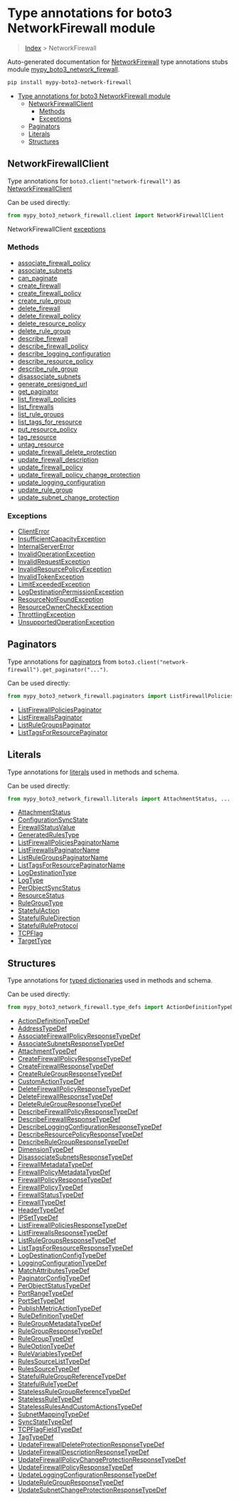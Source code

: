 # Type annotations for boto3 NetworkFirewall module

> [Index](../index.md) > NetworkFirewall

Auto-generated documentation for [NetworkFirewall](https://boto3.amazonaws.com/v1/documentation/api/latest/reference/services/network-firewall.html#NetworkFirewall)
type annotations stubs module [mypy_boto3_network_firewall](https://pypi.org/project/mypy-boto3-network-firewall/).

```bash
pip install mypy-boto3-network-firewall
```

- [Type annotations for boto3 NetworkFirewall module](#type-annotations-for-boto3-networkfirewall-module)
  - [NetworkFirewallClient](#networkfirewallclient)
    - [Methods](#methods)
    - [Exceptions](#exceptions)
  - [Paginators](#paginators)
  - [Literals](#literals)
  - [Structures](#structures)

## NetworkFirewallClient

Type annotations for  `boto3.client("network-firewall")` as [NetworkFirewallClient](./client.md)

Can be used directly:

```python
from mypy_boto3_network_firewall.client import NetworkFirewallClient
```


NetworkFirewallClient [exceptions](./client.md#exceptions)



### Methods
- [associate_firewall_policy](./client.md#associate-firewall-policy)
- [associate_subnets](./client.md#associate-subnets)
- [can_paginate](./client.md#can-paginate)
- [create_firewall](./client.md#create-firewall)
- [create_firewall_policy](./client.md#create-firewall-policy)
- [create_rule_group](./client.md#create-rule-group)
- [delete_firewall](./client.md#delete-firewall)
- [delete_firewall_policy](./client.md#delete-firewall-policy)
- [delete_resource_policy](./client.md#delete-resource-policy)
- [delete_rule_group](./client.md#delete-rule-group)
- [describe_firewall](./client.md#describe-firewall)
- [describe_firewall_policy](./client.md#describe-firewall-policy)
- [describe_logging_configuration](./client.md#describe-logging-configuration)
- [describe_resource_policy](./client.md#describe-resource-policy)
- [describe_rule_group](./client.md#describe-rule-group)
- [disassociate_subnets](./client.md#disassociate-subnets)
- [generate_presigned_url](./client.md#generate-presigned-url)
- [get_paginator](./client.md#get-paginator)
- [list_firewall_policies](./client.md#list-firewall-policies)
- [list_firewalls](./client.md#list-firewalls)
- [list_rule_groups](./client.md#list-rule-groups)
- [list_tags_for_resource](./client.md#list-tags-for-resource)
- [put_resource_policy](./client.md#put-resource-policy)
- [tag_resource](./client.md#tag-resource)
- [untag_resource](./client.md#untag-resource)
- [update_firewall_delete_protection](./client.md#update-firewall-delete-protection)
- [update_firewall_description](./client.md#update-firewall-description)
- [update_firewall_policy](./client.md#update-firewall-policy)
- [update_firewall_policy_change_protection](./client.md#update-firewall-policy-change-protection)
- [update_logging_configuration](./client.md#update-logging-configuration)
- [update_rule_group](./client.md#update-rule-group)
- [update_subnet_change_protection](./client.md#update-subnet-change-protection)




### Exceptions
- [ClientError](./client.md#clienterror)
- [InsufficientCapacityException](./client.md#insufficientcapacityexception)
- [InternalServerError](./client.md#internalservererror)
- [InvalidOperationException](./client.md#invalidoperationexception)
- [InvalidRequestException](./client.md#invalidrequestexception)
- [InvalidResourcePolicyException](./client.md#invalidresourcepolicyexception)
- [InvalidTokenException](./client.md#invalidtokenexception)
- [LimitExceededException](./client.md#limitexceededexception)
- [LogDestinationPermissionException](./client.md#logdestinationpermissionexception)
- [ResourceNotFoundException](./client.md#resourcenotfoundexception)
- [ResourceOwnerCheckException](./client.md#resourceownercheckexception)
- [ThrottlingException](./client.md#throttlingexception)
- [UnsupportedOperationException](./client.md#unsupportedoperationexception)






## Paginators

Type annotations for [paginators](./paginators.md) from `boto3.client("network-firewall").get_paginator("...")`.

Can be used directly:

```python
from mypy_boto3_network_firewall.paginators import ListFirewallPoliciesPaginator, ...
```

- [ListFirewallPoliciesPaginator](./paginators.md#listfirewallpoliciespaginator)
- [ListFirewallsPaginator](./paginators.md#listfirewallspaginator)
- [ListRuleGroupsPaginator](./paginators.md#listrulegroupspaginator)
- [ListTagsForResourcePaginator](./paginators.md#listtagsforresourcepaginator)






## Literals

Type annotations for [literals](./literals.md) used in methods and schema.

Can be used directly:

```python
from mypy_boto3_network_firewall.literals import AttachmentStatus, ...
```

- [AttachmentStatus](./literals.md#attachmentstatus)
- [ConfigurationSyncState](./literals.md#configurationsyncstate)
- [FirewallStatusValue](./literals.md#firewallstatusvalue)
- [GeneratedRulesType](./literals.md#generatedrulestype)
- [ListFirewallPoliciesPaginatorName](./literals.md#listfirewallpoliciespaginatorname)
- [ListFirewallsPaginatorName](./literals.md#listfirewallspaginatorname)
- [ListRuleGroupsPaginatorName](./literals.md#listrulegroupspaginatorname)
- [ListTagsForResourcePaginatorName](./literals.md#listtagsforresourcepaginatorname)
- [LogDestinationType](./literals.md#logdestinationtype)
- [LogType](./literals.md#logtype)
- [PerObjectSyncStatus](./literals.md#perobjectsyncstatus)
- [ResourceStatus](./literals.md#resourcestatus)
- [RuleGroupType](./literals.md#rulegrouptype)
- [StatefulAction](./literals.md#statefulaction)
- [StatefulRuleDirection](./literals.md#statefulruledirection)
- [StatefulRuleProtocol](./literals.md#statefulruleprotocol)
- [TCPFlag](./literals.md#tcpflag)
- [TargetType](./literals.md#targettype)




## Structures


Type annotations for [typed dictionaries](./type_defs.md) used in methods and schema.

Can be used directly:

```python
from mypy_boto3_network_firewall.type_defs import ActionDefinitionTypeDef, ...
```

- [ActionDefinitionTypeDef](./type_defs.md#actiondefinitiontypedef)
- [AddressTypeDef](./type_defs.md#addresstypedef)
- [AssociateFirewallPolicyResponseTypeDef](./type_defs.md#associatefirewallpolicyresponsetypedef)
- [AssociateSubnetsResponseTypeDef](./type_defs.md#associatesubnetsresponsetypedef)
- [AttachmentTypeDef](./type_defs.md#attachmenttypedef)
- [CreateFirewallPolicyResponseTypeDef](./type_defs.md#createfirewallpolicyresponsetypedef)
- [CreateFirewallResponseTypeDef](./type_defs.md#createfirewallresponsetypedef)
- [CreateRuleGroupResponseTypeDef](./type_defs.md#createrulegroupresponsetypedef)
- [CustomActionTypeDef](./type_defs.md#customactiontypedef)
- [DeleteFirewallPolicyResponseTypeDef](./type_defs.md#deletefirewallpolicyresponsetypedef)
- [DeleteFirewallResponseTypeDef](./type_defs.md#deletefirewallresponsetypedef)
- [DeleteRuleGroupResponseTypeDef](./type_defs.md#deleterulegroupresponsetypedef)
- [DescribeFirewallPolicyResponseTypeDef](./type_defs.md#describefirewallpolicyresponsetypedef)
- [DescribeFirewallResponseTypeDef](./type_defs.md#describefirewallresponsetypedef)
- [DescribeLoggingConfigurationResponseTypeDef](./type_defs.md#describeloggingconfigurationresponsetypedef)
- [DescribeResourcePolicyResponseTypeDef](./type_defs.md#describeresourcepolicyresponsetypedef)
- [DescribeRuleGroupResponseTypeDef](./type_defs.md#describerulegroupresponsetypedef)
- [DimensionTypeDef](./type_defs.md#dimensiontypedef)
- [DisassociateSubnetsResponseTypeDef](./type_defs.md#disassociatesubnetsresponsetypedef)
- [FirewallMetadataTypeDef](./type_defs.md#firewallmetadatatypedef)
- [FirewallPolicyMetadataTypeDef](./type_defs.md#firewallpolicymetadatatypedef)
- [FirewallPolicyResponseTypeDef](./type_defs.md#firewallpolicyresponsetypedef)
- [FirewallPolicyTypeDef](./type_defs.md#firewallpolicytypedef)
- [FirewallStatusTypeDef](./type_defs.md#firewallstatustypedef)
- [FirewallTypeDef](./type_defs.md#firewalltypedef)
- [HeaderTypeDef](./type_defs.md#headertypedef)
- [IPSetTypeDef](./type_defs.md#ipsettypedef)
- [ListFirewallPoliciesResponseTypeDef](./type_defs.md#listfirewallpoliciesresponsetypedef)
- [ListFirewallsResponseTypeDef](./type_defs.md#listfirewallsresponsetypedef)
- [ListRuleGroupsResponseTypeDef](./type_defs.md#listrulegroupsresponsetypedef)
- [ListTagsForResourceResponseTypeDef](./type_defs.md#listtagsforresourceresponsetypedef)
- [LogDestinationConfigTypeDef](./type_defs.md#logdestinationconfigtypedef)
- [LoggingConfigurationTypeDef](./type_defs.md#loggingconfigurationtypedef)
- [MatchAttributesTypeDef](./type_defs.md#matchattributestypedef)
- [PaginatorConfigTypeDef](./type_defs.md#paginatorconfigtypedef)
- [PerObjectStatusTypeDef](./type_defs.md#perobjectstatustypedef)
- [PortRangeTypeDef](./type_defs.md#portrangetypedef)
- [PortSetTypeDef](./type_defs.md#portsettypedef)
- [PublishMetricActionTypeDef](./type_defs.md#publishmetricactiontypedef)
- [RuleDefinitionTypeDef](./type_defs.md#ruledefinitiontypedef)
- [RuleGroupMetadataTypeDef](./type_defs.md#rulegroupmetadatatypedef)
- [RuleGroupResponseTypeDef](./type_defs.md#rulegroupresponsetypedef)
- [RuleGroupTypeDef](./type_defs.md#rulegrouptypedef)
- [RuleOptionTypeDef](./type_defs.md#ruleoptiontypedef)
- [RuleVariablesTypeDef](./type_defs.md#rulevariablestypedef)
- [RulesSourceListTypeDef](./type_defs.md#rulessourcelisttypedef)
- [RulesSourceTypeDef](./type_defs.md#rulessourcetypedef)
- [StatefulRuleGroupReferenceTypeDef](./type_defs.md#statefulrulegroupreferencetypedef)
- [StatefulRuleTypeDef](./type_defs.md#statefulruletypedef)
- [StatelessRuleGroupReferenceTypeDef](./type_defs.md#statelessrulegroupreferencetypedef)
- [StatelessRuleTypeDef](./type_defs.md#statelessruletypedef)
- [StatelessRulesAndCustomActionsTypeDef](./type_defs.md#statelessrulesandcustomactionstypedef)
- [SubnetMappingTypeDef](./type_defs.md#subnetmappingtypedef)
- [SyncStateTypeDef](./type_defs.md#syncstatetypedef)
- [TCPFlagFieldTypeDef](./type_defs.md#tcpflagfieldtypedef)
- [TagTypeDef](./type_defs.md#tagtypedef)
- [UpdateFirewallDeleteProtectionResponseTypeDef](./type_defs.md#updatefirewalldeleteprotectionresponsetypedef)
- [UpdateFirewallDescriptionResponseTypeDef](./type_defs.md#updatefirewalldescriptionresponsetypedef)
- [UpdateFirewallPolicyChangeProtectionResponseTypeDef](./type_defs.md#updatefirewallpolicychangeprotectionresponsetypedef)
- [UpdateFirewallPolicyResponseTypeDef](./type_defs.md#updatefirewallpolicyresponsetypedef)
- [UpdateLoggingConfigurationResponseTypeDef](./type_defs.md#updateloggingconfigurationresponsetypedef)
- [UpdateRuleGroupResponseTypeDef](./type_defs.md#updaterulegroupresponsetypedef)
- [UpdateSubnetChangeProtectionResponseTypeDef](./type_defs.md#updatesubnetchangeprotectionresponsetypedef)
